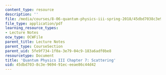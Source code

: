 ```yaml
---
content_type: resource
description: ''
file: /media/courses/8-06-quantum-physics-iii-spring-2018/45dbd7038c3e969491eceeae86c44d42_MIT8_06S18ch7.pdf
file_type: application/pdf
learning_resource_types:
- Lecture Notes
ocw_type: OCWFile
parent_title: Lecture Notes
parent_type: CourseSection
parent_uid: 5fe9f734-1f0a-3e79-04c9-183a6adf0be8
resourcetype: Document
title: 'Quantum Physics III Chapter 7: Scattering'
uid: 45dbd703-8c3e-9694-91ec-eeae86c44d42
---
```

